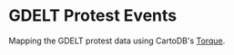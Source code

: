 GDELT Protest Events
===============

Mapping the GDELT protest data using CartoDB's [Torque](https://github.com/CartoDB/torque).

